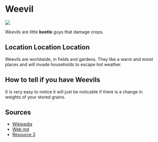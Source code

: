# Weevil
![](https://assets-us-01.kc-usercontent.com/3b263027-d349-0042-e80d-32a04c596174/f68dac50-8471-44c6-a2ac-26c0f10e4e5d/rice-weevil-quad-cities.jpg)

*Weevils* are little **beetle** guys that damage crops.


## Location Location Location
Weevils are worldwide, in fields and gardens. They like a warm and moist places and will invade households to escape hot weather.

## How to tell if you have Weevils
It is very easy to notice it will just be noticable if there is a change in weights of your stored grains.  


## Sources
- [Wikipedia](https://en.wikipedia.org/wiki/Weevil)
- [Web md](https://www.webmd.com/a-to-z-guides/weevils-what-to-know)
- [Resource 3](url)
